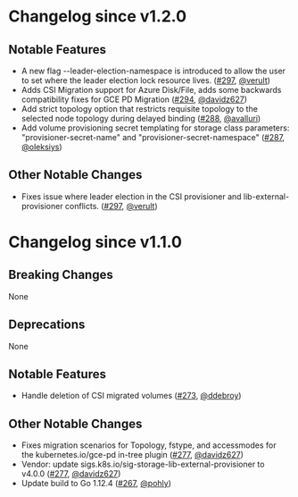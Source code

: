 # Changelog since v1.2.0

## Notable Features

- A new flag --leader-election-namespace is introduced to allow the user to set where the leader election lock resource lives.  ([#297](https://github.com/kubernetes-csi/csi-sidecars/pkg/provisioner/pull/297), [@verult](https://github.com/verult))
- Adds CSI Migration support for Azure Disk/File, adds some backwards compatibility fixes for GCE PD Migration ([#294](https://github.com/kubernetes-csi/csi-sidecars/pkg/provisioner/pull/294), [@davidz627](https://github.com/davidz627))
- Add strict topology option that restricts requisite topology to the selected node topology during delayed binding ([#288](https://github.com/kubernetes-csi/csi-sidecars/pkg/provisioner/pull/288), [@avalluri](https://github.com/avalluri))
- Add volume provisioning secret templating for storage class parameters: "provisioner-secret-name" and "provisioner-secret-namespace" ([#287](https://github.com/kubernetes-csi/csi-sidecars/pkg/provisioner/pull/287), [@oleksiys](https://github.com/oleksiys))

## Other Notable Changes

- Fixes issue where leader election in the CSI provisioner and lib-external-provisioner conflicts.  ([#297](https://github.com/kubernetes-csi/csi-sidecars/pkg/provisioner/pull/297), [@verult](https://github.com/verult))

# Changelog since v1.1.0

## Breaking Changes

None

## Deprecations

None

## Notable Features

- Handle deletion of CSI migrated volumes ([#273](https://github.com/kubernetes-csi/csi-sidecars/pkg/provisioner/pull/273), [@ddebroy](https://github.com/ddebroy))

## Other Notable Changes

- Fixes migration scenarios for Topology, fstype, and accessmodes for the kubernetes.io/gce-pd in-tree plugin ([#277](https://github.com/kubernetes-csi/csi-sidecars/pkg/provisioner/pull/277), [@davidz627](https://github.com/davidz627))
- Vendor: update sigs.k8s.io/sig-storage-lib-external-provisioner to v4.0.0 ([#277](https://github.com/kubernetes-csi/csi-sidecars/pkg/provisioner/pull/277), [@davidz627](https://github.com/davidz627))
- Update build to Go 1.12.4 ([#267](https://github.com/kubernetes-csi/csi-sidecars/pkg/provisioner/pull/267), [@pohly](https://github.com/pohly))
